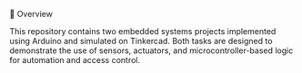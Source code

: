 📘 Overview

This repository contains two embedded systems projects implemented using Arduino and simulated on Tinkercad.
Both tasks are designed to demonstrate the use of sensors, actuators, and microcontroller-based logic for automation and access control.
